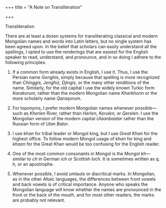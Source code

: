 +++
title = "A Note on Transliteration"

+++









Transliteration



There are at least a dozen systems for transliterating classical and modern Mongolian names and words into Latin letters, but no single system has been agreed upon. In the belief that scholars can easily understand all the spellings, I opted to use the renderings that are easiest for the English speaker to read, understand, and pronounce, and in so doing I adhere to the following principles.




1. If a common form already exists in English, I use it. Thus, I use the Persian name *Genghis*, simply because that spelling is more recognized than *Chinggis, Jenghiz, Djingis*, or the many other renditions of the name. Similarly, for the old capital I use the widely known Turkic form *Karakorum,* rather than the modern Mongolian name *Kharkhorin* or the more scholarly name *Qaraqorum*.

2. For toponyms, I prefer modern Mongolian names whenever possible—such as *Kherlen* River, rather than *Herlen, Kerulen,* or *Qerelen*. I use the Mongolian version of the modern capital *Ulaanbaatar* rather than the Russian form of *Ulan Bator*.

3. I use *khan* for tribal leader or Mongol king, but I use *Great Khan* for the highest office. To follow modern Mongol usage of *khan* for king and *khaan* for the Great Khan would be too confusing for the English reader.

4. One of the most common consonants in Mongol is the Mongol *kh*—similar to *ch* in German *ich* or Scottish *loch*. It is sometimes written as *q, h,* or an apostrophe.

5. Whenever possible, I avoid umlauts or diacritical marks. In Mongolian, as in the other Altaic languages, the differences between front vowels and back vowels is of critical importance. Anyone who speaks the Mongolian language will know whether the names are pronounced in the front or the back of the mouth, and for most other readers, the marks are probably not relevant.




